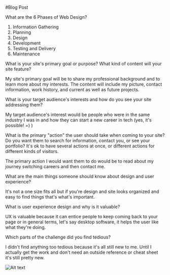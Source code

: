 #Blog Post

What are the 6 Phases of Web Design?

1. Information Gathering
2. Planning
3. Design
4. Development
5. Testing and Delivery
6. Maintenance 

What is your site's primary goal or purpose? What kind of content will your site feature?

My site's primary goal will be to share my professional background and to learn more about my interests. The content will include my picture, contact information, work history, and current as well as future projects.

What is your target audience's interests and how do you see your site addressing them?

My target audience's interest would be people who were in the same industry I was in and how they can start a new career in tech (yes, it's possible! =) )

What is the primary "action" the user should take when coming to your site? Do you want them to search for information, contact you, or see your portfolio? It's ok to have several actions at once, or different actions for different kinds of visitors.

The primary action I would want them to do would be to read about my journey switching careers and then contact me.

What are the main things someone should know about design and user experience?

It's not a one size fits all but if you're design and site looks organized and easy to find things that's what's important. 

What is user experience design and why is it valuable? 

UX is valuable because it can entice people to keep coming back to your page or in general terms, let's say desktop software, it helps the user like what they're doing.

Which parts of the challenge did you find tedious?

I didn't find anything too tedious because it's all still new to me. Until I actually get the work and don't need an outside reference or cheat sheet it's still pretty new.



![Alt text](https://github.com/Soldez/phase-0/blob/master/week-2/wireframing.png)